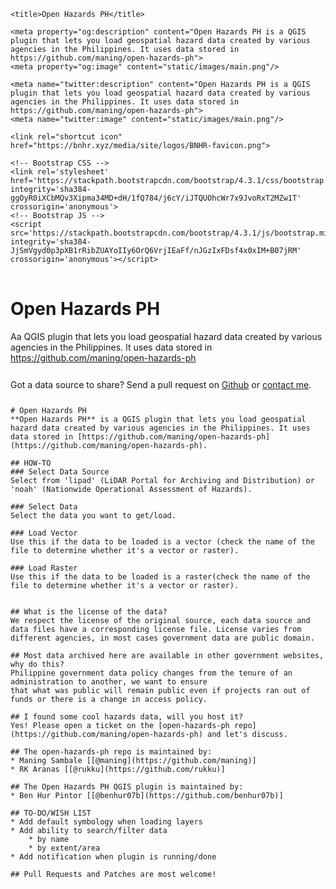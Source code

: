 <html lang='en'>
<head>
    <meta charset='utf-8'>
    <meta http-equiv='X-UA-Compatible' content='IE=edge'>
    <meta name='viewport' content='width=device-width, initial-scale=1'>

    <title>Open Hazards PH</title>

    <meta property="og:description" content="Open Hazards PH is a QGIS plugin that lets you load geospatial hazard data created by various agencies in the Philippines. It uses data stored in https://github.com/maning/open-hazards-ph">
    <meta property="og:image" content="static/images/main.png"/>

    <meta name="twitter:description" content="Open Hazards PH is a QGIS plugin that lets you load geospatial hazard data created by various agencies in the Philippines. It uses data stored in https://github.com/maning/open-hazards-ph">
    <meta name="twitter:image" content="static/images/main.png"/>

    <link rel="shortcut icon" href="https://bnhr.xyz/media/site/logos/BNHR-favicon.png">

    <!-- Bootstrap CSS -->
    <link rel='stylesheet' href='https://stackpath.bootstrapcdn.com/bootstrap/4.3.1/css/bootstrap.min.css' integrity='sha384-ggOyR0iXCbMQv3Xipma34MD+dH/1fQ784/j6cY/iJTQUOhcWr7x9JvoRxT2MZw1T' crossorigin='anonymous'>
    <!-- Bootstrap JS -->
    <script src='https://stackpath.bootstrapcdn.com/bootstrap/4.3.1/js/bootstrap.min.js' integrity='sha384-JjSmVgyd0p3pXB1rRibZUAYoIIy6OrQ6VrjIEaFf/nJGzIxFDsf4x0xIM+B07jRM' crossorigin='anonymous'></script>

</head>

<body>
<div class='container'>
    <h1 class="text-center" style="padding: 16px 0 0 0">Open Hazards PH</h1>
    <p class="text-center" style="padding: 0px 0px 12px 0px">Aa QGIS plugin that lets you load geospatial hazard data created by various agencies in the Philippines. It uses data stored in <a href="https://github.com/maning/open-hazards-ph">https://github.com/maning/open-hazards-ph</a></p>
    <p class="text-center" style="padding: 0px 0px 12px 0px">Got a data source to share? Send a pull request on <a href="https://github.com/maning/open-hazards-ph">Github</a> or <a href="https://bnhr.xyz/#contact">contact me</a>.</p>

    # Open Hazards PH
    **Open Hazards PH** is a QGIS plugin that lets you load geospatial hazard data created by various agencies in the Philippines. It uses data stored in [https://github.com/maning/open-hazards-ph](https://github.com/maning/open-hazards-ph).

    ## HOW-TO
    ### Select Data Source
    Select from 'lipad' (LiDAR Portal for Archiving and Distribution) or 'noah' (Nationwide Operational Assessment of Hazards).

    ### Select Data
    Select the data you want to get/load.

    ### Load Vector
    Use this if the data to be loaded is a vector (check the name of the file to determine whether it's a vector or raster).

    ### Load Raster
    Use this if the data to be loaded is a raster(check the name of the file to determine whether it's a vector or raster).


    ## What is the license of the data?
    We respect the license of the original source, each data source and data files have a corresponding license file. License varies from different agencies, in most cases government data are public domain.

    ## Most data archived here are available in other government websites, why do this?
    Philippine government data policy changes from the tenure of an administration to another, we want to ensure
    that what was public will remain public even if projects ran out of funds or there is a change in access policy.

    ## I found some cool hazards data, will you host it?
    Yes! Please open a ticket on the [open-hazards-ph repo](https://github.com/maning/open-hazards-ph) and let's discuss.

    ## The open-hazards-ph repo is maintained by:
    * Maning Sambale [[@maning](https://github.com/maning)]
    * RK Aranas [[@rukku](https://github.com/rukku)]

    ## The Open Hazards PH QGIS plugin is maintained by:
    * Ben Hur Pintor [[@benhur07b](https://github.com/benhur07b)]

    ## TO-DO/WISH LIST
    * Add default symbology when loading layers
    * Add ability to search/filter data
        * by name
        * by extent/area
    * Add notification when plugin is running/done

    ## Pull Requests and Patches are most welcome!
</div>

</body>
</html>
